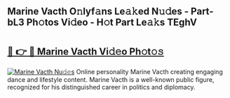 ## Marine Vacth O𝚗lyf𝚊ns Le𝚊𝚔ed N𝚞𝚍es - Part-bL3 Ph𝚘tos Vi𝚍eo - H𝚘t Part Le𝚊𝚔s TEghV

# <h2><a href="http://hf7417r.feru.top/?c=Marine+Vacth">🔗 👉 🔴 Marine Vacth Vi𝚍𝚎o Ph𝚘t𝚘𝚜</a></h2>

[![Marine Vacth Nu𝚍𝚎s](https://i.imgur.com/0TWrTi3.gif)](http://hf7417r.feru.top/?c=Marine+Vacth)
Online personality Marine Vacth creating engaging dance and lifestyle content. Marine Vacth is a well-known public figure, recognized for his distinguished career in politics and diplomacy. 
